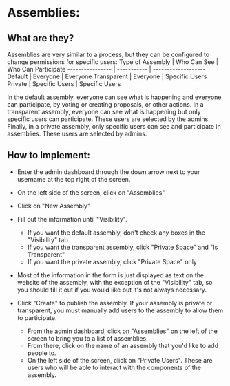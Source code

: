 # Assemblies:

## What are they?
Assemblies are very similar to a process, but they can be configured to change
permissions for specific users:
Type of Assembly | Who Can See | Who Can Participate
---------------- | ----------- | -------------------
Default | Everyone | Everyone
Transparent | Everyone | Specific Users
Private | Specific Users | Specific Users

In the default assembly, everyone can see what is happening and everyone can 
participate, by voting or creating proposals, or other actions. In a transparent
assembly, everyone can see what is happening but only specific users can
participate. These users are selected by the admins. Finally, in a private
assembly, only specific users can see and participate in assemblies. These users
are selected by admins. 

## How to Implement: 

* Enter the admin dashboard through the down arrow next to your username at the top right of the screen. 

* On the left side of the screen, click on "Assemblies"

* Click on "New Assembly"

* Fill out the information until "Visibility". 
	- If you want the default assembly, don't check any boxes in the
"Visibility" tab
	- If you want the transparent assembly, click "Private Space" and "Is 
Transparent"
	- If you want the private assembly, click "Private Space" only
* Most of the information in the form is just displayed as text on the website 
of the assembly, with the exception of the "Visibility" tab, so you should fill
it out if you would like but it's not always necessary. 
* Click "Create" to publish the assembly. If your assembly is private or
transparent, you must manually add users to the assembly to allow them to 
participate.
	- From the admin dashboard, click on "Assemblies" on the left of the
screen to bring you to a list of assemblies.
	- From there, click on the name of an assembly that you'd like to add
people to. 
	- On the left side of the screen, click on "Private Users". These are 
users who will be able to interact with the components of the assembly.  
